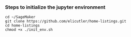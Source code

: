 ### Steps to initialize the jupyter environment
```
cd ~/SageMaker
git clone https://github.com/elicutler/home-listings.git
cd home-listings
chmod +x ./init_env.sh
```